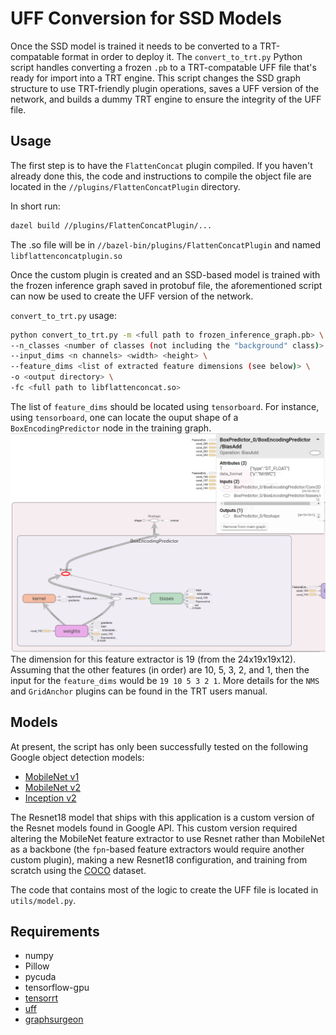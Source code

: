 # UFF Conversion for SSD Models

Once the SSD model is trained it needs to be converted to a TRT-compatable format in order to deploy it.
The `convert_to_trt.py` Python script handles converting a frozen `.pb` to a TRT-compatable UFF file that's ready for import into a TRT engine.
This script changes the SSD graph structure to use TRT-friendly plugin operations, saves a UFF version of the network, and builds a dummy TRT engine to ensure the integrity of the UFF file.

## Usage

The first step is to have the `FlattenConcat` plugin compiled.
If you haven't already done this, the code and instructions to compile the object file are located in the `//plugins/FlattenConcatPlugin` directory.

In short run:
```sh
dazel build //plugins/FlattenConcatPlugin/...
```

The .so file will be in `//bazel-bin/plugins/FlattenConcatPlugin` and named `libflattenconcatplugin.so`

Once the custom plugin is created and an SSD-based model is trained with the frozen inference graph saved in protobuf file, the aforementioned script can now be used to create the UFF version of the network.

`convert_to_trt.py` usage:
```bash
python convert_to_trt.py -m <full path to frozen_inference_graph.pb> \
--n_classes <number of classes (not including the "background" class)> \
--input_dims <n channels> <width> <height> \
--feature_dims <list of extracted feature dimensions (see below)> \
-o <output directory> \
-fc <full path to libflattenconcat.so>
```

The list of `feature_dims` should be located using `tensorboard`.
For instance, using `tensorboard`, one can locate the ouput shape of a `BoxEncodingPredictor` node in the training graph.
![tensorboard output][tb_features]
The dimension for this feature extractor is 19 (from the 24x19x19x12).
Assuming that the other features (in order) are 10, 5, 3, 2, and 1, then the input for the `feature_dims` would be `19 10 5 3 2 1`.
More details for the `NMS` and `GridAnchor` plugins can be found in the TRT users manual.

## Models

At present, the script has only been successfully tested on the following Google object detection models:

* [MobileNet v1](http://download.tensorflow.org/models/object_detection/ssd_mobilenet_v1_coco_2018_01_28.tar.gz)
* [MobileNet v2](http://download.tensorflow.org/models/object_detection/ssd_mobilenet_v2_coco_2018_03_29.tar.gz)
* [Inception v2](http://download.tensorflow.org/models/object_detection/ssd_inception_v2_coco_2018_01_28.tar.gz)

The Resnet18 model that ships with this application is a custom version of the Resnet models found in Google API.
This custom version required altering the MobileNet feature extractor to use Resnet rather than MobileNet as a backbone (the `fpn`-based feature extractors would require another custom plugin), making a new Resnet18 configuration, and training from scratch using the [COCO](http://cocodataset.org/#home) dataset.

The code that contains most of the logic to create the UFF file is located in `utils/model.py`.

## Requirements

* numpy
* Pillow
* pycuda
* tensorflow-gpu
* [tensorrt](https://docs.nvidia.com/deeplearning/sdk/tensorrt-api/python_api/index.html)
* [uff](https://docs.nvidia.com/deeplearning/sdk/tensorrt-api/python_api/uff/uff.html)
* [graphsurgeon](https://docs.nvidia.com/deeplearning/sdk/tensorrt-api/python_api/graphsurgeon/graphsurgeon.html)

[tb_features]: data/feature_dim_example.png "19"